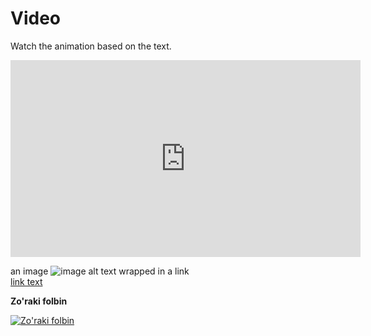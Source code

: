# Video   

Watch the animation based on the text.

<html>
  
<iframe 
        width="560" height="315" src="https://www.youtube.com/embed/zEyd7cjL1ik" title="YouTube video player" frameborder="0" allow="accelerometer; autoplay; clipboard-write; encrypted-media; gyroscope; picture-in-picture" allowfullscreen>
  </iframe>
</html>

an image
![image alt text](https://example.com/link-to-image)
wrapped in a link   
[link text](https://example.com/my-link "link title")   

**Zo'raki folbin**   

[![Zo'raki folbin](https://img.youtube.com/vi/StTqXEQ2l-Y/0.jpg)](https://www.youtube.com/watch?v=zEyd7cjL1ik&ab_channel=UzbekFilmsHD "Zo'raki folbin")
